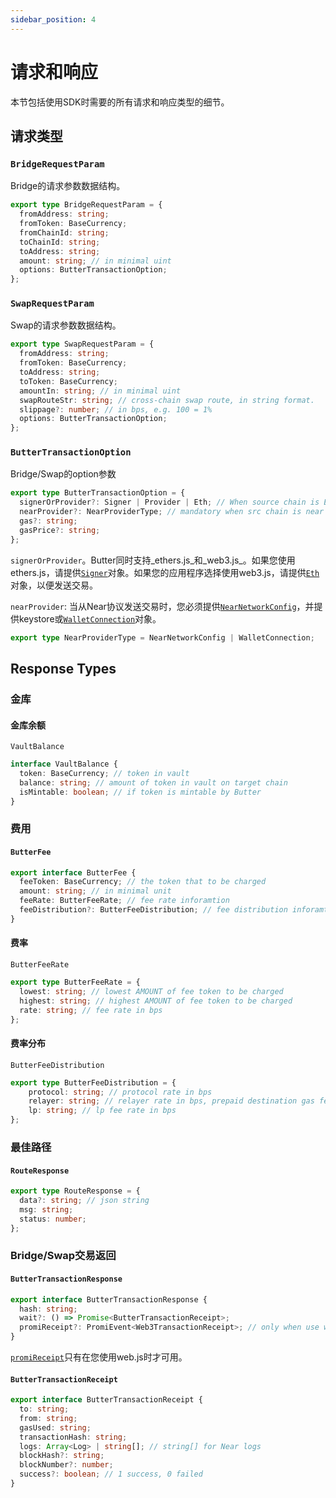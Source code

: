 ```yaml
---
sidebar_position: 4
---
```

# 请求和响应
本节包括使用SDK时需要的所有请求和响应类型的细节。

## 请求类型

### `BridgeRequestParam`
Bridge的请求参数数据结构。

```typescript
export type BridgeRequestParam = {
  fromAddress: string;
  fromToken: BaseCurrency;
  fromChainId: string;
  toChainId: string;
  toAddress: string;
  amount: string; // in minimal uint
  options: ButterTransactionOption;
};
```

### `SwapRequestParam`
Swap的请求参数数据结构。
```typescript
export type SwapRequestParam = {
  fromAddress: string;
  fromToken: BaseCurrency;
  toAddress: string;
  toToken: BaseCurrency;
  amountIn: string; // in minimal uint
  swapRouteStr: string; // cross-chain swap route, in string format.
  slippage?: number; // in bps, e.g. 100 = 1%
  options: ButterTransactionOption;
};
```

### `ButterTransactionOption`
Bridge/Swap的option参数
```typescript
export type ButterTransactionOption = {
  signerOrProvider?: Signer | Provider | Eth; // When source chain is EVM provide Ethers.js Signer/Provider or Web3.js Eth info
  nearProvider?: NearProviderType; // mandatory when src chain is near
  gas?: string;
  gasPrice?: string;
};
```
`signerOrProvider`。Butter同时支持_ethers.js_和_web3.js_。如果您使用ethers.js，请提供[`Signer`](https://docs.ethers.org/v5/api/signer/)对象。如果您的应用程序选择使用web3.js，请提供[`Eth`](https://web3js.readthedocs.io/en/v1.2.11/web3-eth.html)对象，以便发送交易。

`nearProvider`: 当从Near协议发送交易时，您必须提供[`NearNetworkConfig`](https://near.github.io/near-api-js/interfaces/connect.ConnectConfig)，并提供keystore或[`WalletConnection`](https://near.github.io/near-api-js/classes/walletAccount.WalletConnection/)对象。
```typescript
export type NearProviderType = NearNetworkConfig | WalletConnection;
```

## Response Types
### 金库
#### 金库余额
`VaultBalance`
```typescript
interface VaultBalance {
  token: BaseCurrency; // token in vault
  balance: string; // amount of token in vault on target chain
  isMintable: boolean; // if token is mintable by Butter
}
```

### 费用
#### `ButterFee`

```typescript
export interface ButterFee {
  feeToken: BaseCurrency; // the token that to be charged
  amount: string; // in minimal unit
  feeRate: ButterFeeRate; // fee rate inforamtion
  feeDistribution?: ButterFeeDistribution; // fee distribution inforamtion
}
```

#### 费率
`ButterFeeRate`
```typescript
export type ButterFeeRate = {
  lowest: string; // lowest AMOUNT of fee token to be charged
  highest: string; // highest AMOUNT of fee token to be charged
  rate: string; // fee rate in bps
};
```

#### 费率分布
`ButterFeeDistribution`
```typescript
export type ButterFeeDistribution = {
    protocol: string; // protocol rate in bps
    relayer: string; // relayer rate in bps, prepaid destination gas fee
    lp: string; // lp fee rate in bps
};
```

### 最佳路径
#### `RouteResponse`

```typescript
export type RouteResponse = {
  data?: string; // json string
  msg: string;
  status: number;
};
```

### Bridge/Swap交易返回
#### `ButterTransactionResponse`
```typescript
export interface ButterTransactionResponse {
  hash: string;
  wait?: () => Promise<ButterTransactionReceipt>;
  promiReceipt?: PromiEvent<Web3TransactionReceipt>; // only when use web3.js
}
```
[`promiReceipt`](https://web3js.readthedocs.io/en/v1.2.11/callbacks-promises-events.html)只有在您使用web.js时才可用。

#### `ButterTransactionReceipt`
```typescript
export interface ButterTransactionReceipt {
  to: string;
  from: string;
  gasUsed: string;
  transactionHash: string;
  logs: Array<Log> | string[]; // string[] for Near logs
  blockHash?: string;
  blockNumber?: number;
  success?: boolean; // 1 success, 0 failed
}
```
